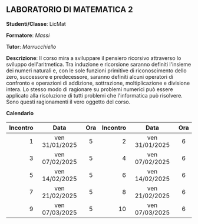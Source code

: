 ## LABORATORIO DI MATEMATICA 2

**Studenti/Classe**: LicMat

**Formatore**: *Massi*

**Tutor**: *Marrucchiello*

**Descrizione**: Il corso mira a sviluppare il pensiero ricorsivo attraverso lo sviluppo dell'aritmetica. Tra induzione e ricorsione saranno definiti l'insieme dei numeri naturali e, con le sole funzioni primitive di riconoscimento dello zero, successore e predecessore, saranno definiti alcuni operatori di confronto e operazioni di addizione, sottrazione, moltiplicazione e divisione intera. Lo stesso modo di ragionare su problemi numerici può essere applicato alla risoluzione di tutti problemi che l'informatica può risolvere. Sono questi ragionamenti il vero oggetto del corso.

**Calendario**

| Incontro | Data | Ora | Incontro | Data | Ora |
|--:|:-:|:-:|--:|:-:|:-:|
|1|ven 31/01/2025 |5|2|ven 31/01/2025 |6|
|3|ven 07/02/2025 |5|4|ven 07/02/2025 |6|
|5|ven 14/02/2025 |5|6|ven 14/02/2025 |6|
|7|ven 21/02/2025 |5|8|ven 21/02/2025 |6|
|9|ven 07/03/2025 |5|10|ven 07/03/2025 |6|


